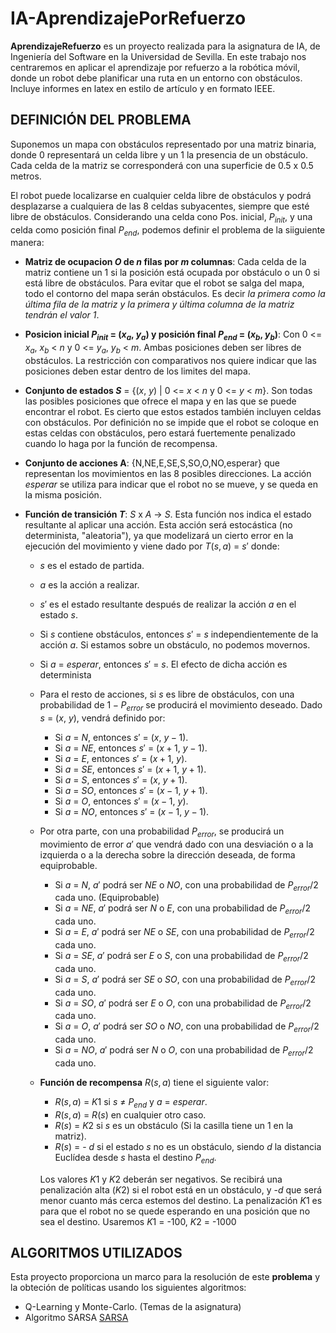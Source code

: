 # IA-AprendizajePorRefuerzo
**AprendizajeRefuerzo** es un proyecto realizada para la asignatura de IA, de Ingeniería del Software en la Universidad de Sevilla. En este trabajo nos centraremos en aplicar el aprendizaje por refuerzo a la robótica móvil, donde un robot debe planificar una ruta en un entorno con obstáculos.
Incluye informes en latex en estilo de artículo y en formato IEEE.

## DEFINICIÓN DEL PROBLEMA

Suponemos un mapa con obstáculos representado por una matriz binaria, donde 0 representará un celda libre y un 1 la presencia de un obstáculo. Cada celda de la matriz se corresponderá con una superficie de 0.5 x 0.5 metros.

El robot puede localizarse en cualquier celda libre de obstáculos y podrá desplazarse a cualquiera de las 8 celdas subyacentes, siempre que esté libre de obstáculos. Considerando una celda cono Pos. inicial, $P_{init}$, y una celda como posición final $P_{end}$, podemos definir el problema de la siiguiente manera:

- **Matriz de ocupacion $O$ de $n$ filas por $m$ columnas**: Cada celda de la matriz contiene un 1 si la posición está ocupada por obstáculo o un 0 si está libre de obstáculos. Para evitar que el robot se salga del mapa, todo el contorno del mapa serán obstáculos. Es decir *la primera como la última fila de la matriz y la primera y última columna de la matriz tendrán el valor 1*.

- **Posicion inicial $P_{init}$ = ($x_a$, $y_a$) y posición final $P_{end}$ = ($x_b$, $y_b$)**: Con 0 <= $x_a$, $x_b$ < $n$ y 0 <= $y_a$, $y_b$ < $m$. Ambas posiciones deben ser libres de obstáculos. La restricción con comparativos nos quiere indicar que las posiciones deben estar dentro de los limites del mapa.

- **Conjunto de estados $S$** = {($x$, $y$) | 0 <= $x$ < $n$ y 0 <= $y$ < $m$}. Son todas las posibles posiciones que ofrece el mapa y en las que se puede encontrar el robot. Es cierto que estos estados también incluyen celdas con obstáculos. Por definición no se impide que el robot se coloque en estas celdas con obstáculos, pero estará fuertemente penalizado cuando lo haga por la función de recompensa.

- **Conjunto de acciones A**: {N,NE,E,SE,S,SO,O,NO,esperar} que representan los movimientos en las 8 posibles direcciones. La acción *esperar* se utiliza para indicar que el robot no se mueve, y se queda en la misma posición.

- **Función de transición $T$**: $S$ x $A$ $\rightarrow$ $S$. Esta función nos indica el estado resultante al aplicar una acción. Esta acción será estocástica (no determinista, "aleatoria"), ya que modelizará un cierto error en la ejecución del movimiento y viene dado por $T(s,a)$ = $s'$ donde:
    - $s$ es el estado de partida.
    - $a$ es la acción a realizar.
    - $s'$ es el estado resultante después de realizar la acción $a$ en el estado $s$.
    - Si $s$ contiene obstáculos, entonces $s'$ = $s$ independientemente de la acción $a$. Si estamos sobre un obstáculo, no podemos movernos.
    - Si $a$ = $esperar$, entonces $s'$ = $s$. El efecto de dicha acción es determinista
    - Para el resto de acciones, si $s$ es libre de obstáculos, con una probabilidad de $1 - P_{error}$ se producirá el movimiento deseado. Dado $s$ = ($x$, $y$), vendrá definido por:
        -  Si $a$ = $N$, entonces $s'$ = ($x$, $y-1$).
        -  Si $a$ = $NE$, entonces $s'$ = ($x+1$, $y-1$).
        -  Si $a$ = $E$, entonces $s'$ = ($x+1$, $y$).
        -  Si $a$ = $SE$, entonces $s'$ = ($x+1$, $y+1$).
        -  Si $a$ = $S$, entonces $s'$ = ($x$, $y+1$).
        -  Si $a$ = $SO$, entonces $s'$ = ($x-1$, $y+1$).
        -  Si $a$ = $O$, entonces $s'$ = ($x-1$, $y$).
        -  Si $a$ = $NO$, entonces $s'$ = ($x-1$, $y-1$).
    - Por otra parte, con una probabilidad $P_{error}$, se producirá un movimiento de error $a'$ que vendrá dado con una desviación o a la izquierda o a la derecha sobre la dirección deseada, de forma equiprobable.
        - Si $a$ = $N$, $a'$ podrá ser $NE$ o $NO$, con una probabilidad de $P_{error}/2$ cada uno. (Equiprobable)
        - Si $a$ = $NE$, $a'$ podrá ser $N$ o $E$, con una probabilidad de $P_{error}/2$ cada uno.
        - Si $a$ = $E$, $a'$ podrá ser $NE$ o $SE$, con una probabilidad de $P_{error}/2$ cada uno.
        - Si $a$ = $SE$, $a'$ podrá ser $E$ o $S$, con una probabilidad de $P_{error}/2$ cada uno.
        - Si $a$ = $S$, $a'$ podrá ser $SE$ o $SO$, con una probabilidad de $P_{error}/2$ cada uno.
        - Si $a$ = $SO$, $a'$ podrá ser $E$ o $O$, con una probabilidad de $P_{error}/2$ cada uno.
        - Si $a$ = $O$, $a'$ podrá ser $SO$ o $NO$, con una probabilidad de $P_{error}/2$ cada uno.
        - Si $a$ = $NO$, $a'$ podrá ser $N$ o $O$, con una probabilidad de $P_{error}/2$ cada uno.

    - **Función de recompensa** $R(s,a)$ tiene el siguiente valor:
        - $R(s,a)$ = $K1$ si $s$ ≠ $P_{end}$ y $a$ = $esperar$.
        - $R(s,a)$ = $R(s)$ en cualquier otro caso.
        - $R(s)$ = $K2$ si $s$ es un obstáculo (Si la casilla tiene un 1 en la matriz).
        - $R(s)$ = - $d$ si el estado $s$ no es un obstáculo, siendo $d$ la distancia Euclídea desde $s$ hasta el destino $P_{end}$.

        Los valores $K1$ y $K2$ deberán ser negativos. Se recibirá una penalización alta ($K2$) si el robot está en un obstáculo, y -$d$ que será menor cuanto más cerca estemos del destino. La penalización $K1$ es para que el robot no se quede esperando en una posición que no sea el destino. Usaremos $K1$ = -100, $K2$ = -1000

## ALGORITMOS UTILIZADOS

Esta proyecto proporciona un marco para la resolución de este **problema** y la obteción de políticas usando los siguientes algoritmos:

- Q-Learning y Monte-Carlo. (Temas de la asignatura)
- Algoritmo SARSA [SARSA](https://web.stanford.edu/class/psych209/Readings/SuttonBartoIPRLBook2ndEd.pdf)
